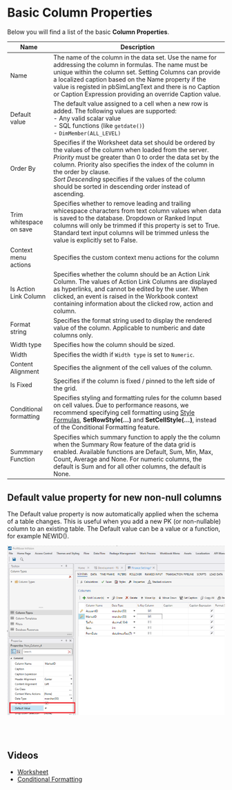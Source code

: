 
# Basic Column Properties

Below you will find a list of the basic **Column Properties**.
<br/>

| Name                              | Description                                                 |
|-----------------------------------|-------------------------------------------------------------|
| Name                              | The name of the column in the data set. Use the name for addressing the column in formulas. The name must be unique within the column set. Setting Columns can provide a localized caption based on the Name property if the value is registed in pbSimLangText and there is no Caption or Caption Expression providing an override Caption value. |
| Default value                     | The default value assigned to a cell when a new row is added. The following values are supported: <br/>- Any valid scalar value <br/>- SQL functions (like `getdate()`) <br/>- `DimMember(ALL_LEVEL)`  |
| Order By                          | Specifies if the Worksheet data set should be ordered by the values of the column when loaded from the server.<br/> *Priority* must be greater than 0 to order the data set by the column. Priority also specifies the index of the column in the order by clause.<br/>  *Sort Descending* specifies if the values of the column should be sorted in descending order instead of ascending.|
| Trim whitespace on save           | Specifies whether to remove leading and trailing whicespace characters from text column values when data is saved to the database. Dropdown or Ranked Input columns will only be trimmed if this property is set to True. Standard text input columns will be trimmed unless the value is explicitly set to False. |
| Context menu actions              | Specifies the custom context menu actions for the column |
| Is Action Link Column             | Specifies whether the column should be an Action Link Column. The values of Action Link Columns are displayed as hyperlinks, and cannot be edited by the user. When clicked, an event is raised in the Workbook context containing information about the clicked row, action and column. |
| Format string                     | Specifies the format string used to display the rendered value of the column. Applicable to numberic and date columns only. |
| Width type                        | Specifies how the column should be sized. |
| Width                             | Specifies the width if `Width type` is set to `Numeric`. |
| Content Alignment                 | Specifies the alignment of the cell values of the column. |
| Is Fixed                          | Specifies if the column is fixed / pinned to the left side of the grid. |
| Conditional formatting            | Specifies styling and formatting rules for the column based on cell values. Due to performance reasons, we recommend specifying cell formatting using [Style Formulas](../calculations/cellnrowstylfunc.md), **SetRowStyle(…)** and **SetCellStyle(…)**, instead of the Conditional Formatting feature. |
| Summmary Function                 | Specifies which summary function to apply the the column when the Summary Row feature of the data grid is enabled. Available functions are Default, Sum, Min, Max, Count, Average and None. For numeric columns, the default is Sum and for all other columns, the default is None. |

## Default value property for new non-null columns

The Default value property is now automatically applied when the schema of a table changes. This is useful when you add a new PK (or non-nullable) column to an existing table. The Default value can be a value or a function, for example NEWID().

![img](../../../../../images/changelogs/inVision25_4_3.png)

<br/>

<br/>

## Videos
* [Worksheet](../../../videos/worksheet.md)
* [Conditional Formatting](https://profitbasedocs.blob.core.windows.net/videos/Worksheet%20-%20Conditional%20Formating.mp4)